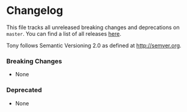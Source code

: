 # Changelog

This file tracks all unreleased breaking changes and deprecations on `master`. You can find a list of all releases [here](https://github.com/tony-lang/prelude/releases).

Tony follows Semantic Versioning 2.0 as defined at http://semver.org.

### Breaking Changes

- None

### Deprecated

- None
